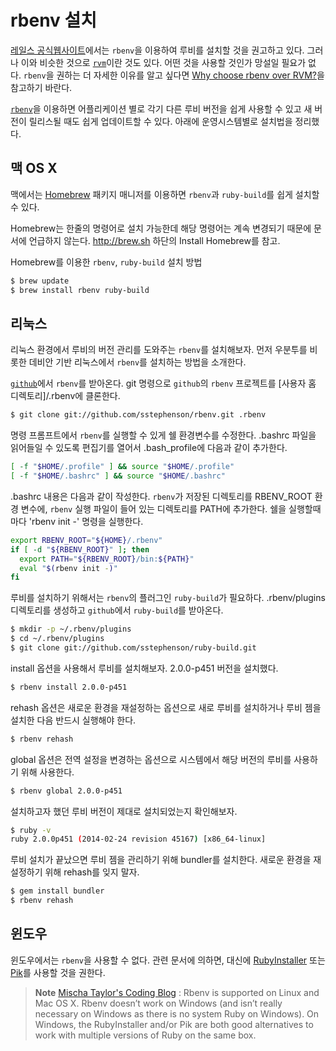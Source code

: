 # rbenv 설치

[레일스 공식웹사이트](http://rubyonrails.org/download)에서는 `rbenv`을 이용하여 루비를 설치할 것을 권고하고 있다. 그러나 이와 비슷한 것으로 [`rvm`](rvm.html)이란 것도 있다.  어떤 것을 사용할 것인가 망설일 필요가 없다. `rbenv`을 권하는 더 자세한 이유를 알고 싶다면 [Why choose rbenv over RVM?](https://github.com/sstephenson/rbenv/wiki/Why-rbenv%3F)을 참고하기 바란다.

[`rbenv`](https://github.com/sstephenson/rbenv)을 이용하면 어플리케이션 별로 각기 다른 루비 버전을 쉽게 사용할 수 있고 새 버전이 릴리스될 때도 쉽게 업데이트할 수 있다. 아래에 운영시스템별로 설치법을 정리했다.


## 맥 OS X

맥에서는 [Homebrew](http://brew.sh/) 패키지 매니저를 이용하면 `rbenv`과 `ruby-build`를 쉽게 설치할 수 있다.

Homebrew는 한줄의 명령어로 설치 가능한데 해당 명령어는 계속 변경되기 때문에 문서에 언급하지 않는다. http://brew.sh 하단의 Install Homebrew를 참고.

Homebrew를 이용한 `rbenv`, `ruby-build` 설치 방법

```bash
$ brew update
$ brew install rbenv ruby-build
```

## 리눅스

리눅스 환경에서 루비의 버전 관리를 도와주는 `rbenv`를 설치해보자. 먼저 우분투를 비롯한 데비안 기반 리눅스에서 `rbenv`를 설치하는 방법을 소개한다.

[`github`](https://github.com)에서 `rbenv`를 받아온다. git 명령으로 `github`의 `rbenv` 프로젝트를 [사용자 홈 디렉토리]/.rbenv에 클론한다.

```bash
$ git clone git://github.com/sstephenson/rbenv.git .rbenv
```

명령 프롬프트에서 `rbenv`를 실행할 수 있게 쉘 환경변수를 수정한다. .bashrc 파일을 읽어들일 수 있도록 편집기를 열어서 .bash_profile에 다음과 같이 추가한다.

```bash
[ -f "$HOME/.profile" ] && source "$HOME/.profile"
[ -f "$HOME/.bashrc" ] && source "$HOME/.bashrc"
```

.bashrc 내용은 다음과 같이 작성한다. `rbenv`가 저장된 디렉토리를 RBENV_ROOT 환경 변수에, `rbenv` 실행 파일이 들어 있는 디렉토리를 PATH에 추가한다. 쉘을 실행할때마다 'rbenv init -' 명령을 실행한다.

```bash
export RBENV_ROOT="${HOME}/.rbenv"
if [ -d "${RBENV_ROOT}" ]; then
  export PATH="${RBENV_ROOT}/bin:${PATH}"
  eval "$(rbenv init -)"
fi
```

루비를 설치하기 위해서는 `rbenv`의 플러그인 `ruby-build`가 필요하다. .rbenv/plugins 디렉토리를 생성하고 `github`에서 `ruby-build`를 받아온다.

```bash
$ mkdir -p ~/.rbenv/plugins
$ cd ~/.rbenv/plugins
$ git clone git://github.com/sstephenson/ruby-build.git
```

install 옵션을 사용해서 루비를 설치해보자. 2.0.0-p451 버전을 설치했다.

```sh
$ rbenv install 2.0.0-p451
```

rehash 옵션은 새로운 환경을 재설정하는 옵션으로 새로 루비를 설치하거나 루비 젬을 설치한 다음 반드시 실행해야 한다.

```sh
$ rbenv rehash
```
global 옵션은 전역 설정을 변경하는 옵션으로 시스템에서 해당 버전의 루비를 사용하기 위해 사용한다.

```sh
$ rbenv global 2.0.0-p451
```

설치하고자 했던 루비 버전이 제대로 설치되었는지 확인해보자.

```sh
$ ruby -v
ruby 2.0.0p451 (2014-02-24 revision 45167) [x86_64-linux]
```

루비 설치가 끝났으면 루비 젬을 관리하기 위해 bundler를 설치한다. 새로운 환경을 재설정하기 위해 rehash를 잊지 말자.

```sh
$ gem install bundler
$ rbenv rehash
```

## 윈도우

윈도우에서는 `rbenv`을 사용할 수 없다. 관련 문서에 의하면, 대신에 [RubyInstaller](http://misheska.com/blog/2013/06/15/using-rbenv-to-manage-multiple-versions-of-ruby/) 또는 [Pik](https://github.com/vertiginous/pik)를 사용할 것을 권한다.


> **Note** [Mischa Taylor's Coding Blog](http://misheska.com/blog/2013/06/15/using-rbenv-to-manage-multiple-versions-of-ruby/) : Rbenv is supported on Linux and Mac OS X. Rbenv doesn’t work on Windows (and isn’t really necessary on Windows as there is no system Ruby on Windows). On Windows, the RubyInstaller and/or Pik are both good alternatives to work with multiple versions of Ruby on the same box.
